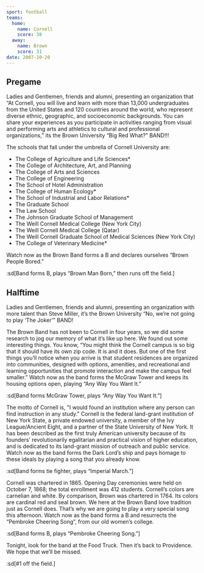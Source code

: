 ```yaml
---
sport: football
teams:
  home:
    name: Cornell
    score: 38
  away:
    name: Brown
    score: 31
date: 2007-10-20
---
```


## Pregame

Ladies and Gentlemen, friends and alumni, presenting an organization that “At Cornell, you will live and learn with more than 13,000 undergraduates from the United States and 120 countries around the world, who represent diverse ethnic, geographic, and socioeconomic backgrounds. You can share your experiences as you participate in activities ranging from visual and performing arts and athletics to cultural and professional organizations,” its the Brown University “Big Red What?” BAND!!!

The schools that fall under the umbrella of Cornell University are:

- The College of Agriculture and Life Sciences\*
- The College of Architecture, Art, and Planning
- The College of Arts and Sciences
- The College of Engineering
- The School of Hotel Administration
- The College of Human Ecology\*
- The School of Industrial and Labor Relations\*
- The Graduate School
- The Law School
- The Johnson Graduate School of Management
- The Weill Cornell Medical College (New York City)
- The Weill Cornell Medical College (Qatar)
- The Weill Cornell Graduate School of Medical Sciences (New York City)
- The College of Veterinary Medicine\*

Watch now as the Brown Band forms a B and declares ourselves “Brown People Bored.”

:sd[Band forms B, plays “Brown Man Born,” then runs off the field.]

## Halftime

Ladies and Gentlemen, friends and alumni, presenting an organization with more talent than Steve Miller, it’s the Brown University “No, we’re not going to play ‘The Joker’” BAND!

The Brown Band has not been to Cornell in four years, so we did some research to jog our memory of what it’s like up here. We found out some interesting things. You know, “You might think the Cornell campus is so big that it should have its own zip code. It is and it does. But one of the first things you’ll notice when you arrive is that student residences are organized into communities, designed with options, amenities, and recreational and learning opportunities that promote interaction and make the campus feel smaller.” Watch now as the band forms the McGraw Tower and keeps its housing options open, playing “Any Way You Want It.”

:sd[Band forms McGraw Tower, plays “Any Way You Want It.”]

The motto of Cornell is, "I would found an institution where any person can find instruction in any study." Cornell is the federal land-grant institution of New York State, a private endowed university, a member of the Ivy League/Ancient Eight, and a partner of the State University of New York. It has been described as the first truly American university because of its founders’ revolutionarily egalitarian and practical vision of higher education, and is dedicated to its land-grant mission of outreach and public service. Watch now as the band forms the Dark Lord’s ship and pays homage to these ideals by playing a song that you already know.

:sd[Band forms tie fighter, plays “Imperial March.”]

Cornell was chartered in 1865. Opening Day ceremonies were held on October 7, 1868; the total enrollment was 412 students. Cornell’s colors are carnelian and white. By comparison, Brown was chartered in 1764. Its colors are cardinal red and seal brown. We here at the Brown Band love tradition just as Cornell does. That’s why we are going to play a very special song this afternoon. Watch now as the band forms a B and resurrects the “Pembroke Cheering Song”, from our old women’s college.

:sd[Band forms B, plays “Pembroke Cheering Song.”]

Tonight, look for the band at the Food Truck. Then it’s back to Providence. We hope that we’ll be missed.

:sd[#1 off the field.]
